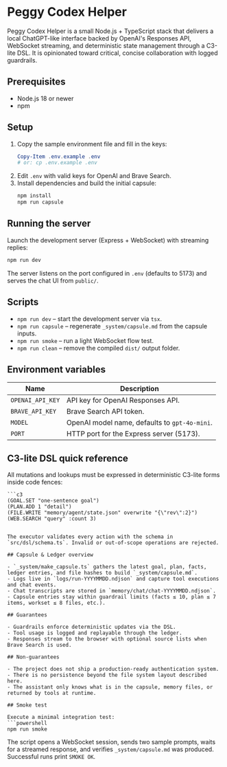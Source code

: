 # Peggy Codex Helper

Peggy Codex Helper is a small Node.js + TypeScript stack that delivers a local ChatGPT-like interface backed by OpenAI's Responses API, WebSocket streaming, and deterministic state management through a C3-lite DSL. It is opinionated toward critical, concise collaboration with logged guardrails.

## Prerequisites

- Node.js 18 or newer
- npm

## Setup

1. Copy the sample environment file and fill in the keys:
   ```powershell
   Copy-Item .env.example .env
   # or: cp .env.example .env
   ```
2. Edit `.env` with valid keys for OpenAI and Brave Search.
3. Install dependencies and build the initial capsule:
   ```powershell
   npm install
   npm run capsule
   ```

## Running the server

Launch the development server (Express + WebSocket) with streaming replies:
```powershell
npm run dev
```
The server listens on the port configured in `.env` (defaults to 5173) and serves the chat UI from `public/`.

## Scripts

- `npm run dev` – start the development server via `tsx`.
- `npm run capsule` – regenerate `_system/capsule.md` from the capsule inputs.
- `npm run smoke` – run a light WebSocket flow test.
- `npm run clean` – remove the compiled `dist/` output folder.

## Environment variables

| Name            | Description                                |
|-----------------|--------------------------------------------|
| `OPENAI_API_KEY`| API key for OpenAI Responses API.          |
| `BRAVE_API_KEY` | Brave Search API token.                    |
| `MODEL`         | OpenAI model name, defaults to `gpt-4o-mini`. |
| `PORT`          | HTTP port for the Express server (5173).   |

## C3-lite DSL quick reference

All mutations and lookups must be expressed in deterministic C3-lite forms inside code fences:

```
```c3
(GOAL.SET "one-sentence goal")
(PLAN.ADD 1 "detail")
(FILE.WRITE "memory/agent/state.json" overwrite "{\"rev\":2}")
(WEB.SEARCH "query" :count 3)
```
```

The executor validates every action with the schema in `src/dsl/schema.ts`. Invalid or out-of-scope operations are rejected.

## Capsule & Ledger overview

- `_system/make_capsule.ts` gathers the latest goal, plan, facts, ledger entries, and file hashes to build `_system/capsule.md`.
- Logs live in `logs/run-YYYYMMDD.ndjson` and capture tool executions and chat events.
- Chat transcripts are stored in `memory/chat/chat-YYYYMMDD.ndjson`.
- Capsule entries stay within guardrail limits (facts ≤ 10, plan ≤ 7 items, workset ≤ 8 files, etc.).

## Guarantees

- Guardrails enforce deterministic updates via the DSL.
- Tool usage is logged and replayable through the ledger.
- Responses stream to the browser with optional source lists when Brave Search is used.

## Non-guarantees

- The project does not ship a production-ready authentication system.
- There is no persistence beyond the file system layout described here.
- The assistant only knows what is in the capsule, memory files, or returned by tools at runtime.

## Smoke test

Execute a minimal integration test:
```powershell
npm run smoke
```
The script opens a WebSocket session, sends two sample prompts, waits for a streamed response, and verifies `_system/capsule.md` was produced. Successful runs print `SMOKE OK`.

